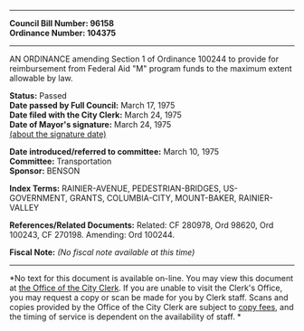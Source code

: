 * * * * *  
  
**Council Bill Number: [](#h0)[](#h2)96158**   
**Ordinance Number: 104375**  
  
* * * * *  
  
AN ORDINANCE amending Section 1 of Ordinance 100244 to provide for reimbursement from Federal Aid "M" program funds to the maximum extent allowable by law.  
  
**Status:** Passed   
**Date passed by Full Council:** March 17, 1975   
**Date filed with the City Clerk:** March 24, 1975   
**Date of Mayor's signature:** March 24, 1975   
[(about the signature date)](/~public/approvaldate.htm)   
  
  
**Date introduced/referred to committee:** March 10, 1975   
**Committee:** Transportation   
**Sponsor:** BENSON   
  
**Index Terms:** RAINIER-AVENUE, PEDESTRIAN-BRIDGES, US-GOVERNMENT, GRANTS, COLUMBIA-CITY, MOUNT-BAKER, RAINIER-VALLEY  
  
**References/Related Documents:** Related: CF 280978, Ord 98620, Ord 100243, CF 270198. Amending: Ord 100244.  
  
**Fiscal Note:** *(No fiscal note available at this time)*  
  
* * * * *  
  
*No text for this document is available on-line. You may view this document at [the Office of the City Clerk](http://www.seattle.gov/leg/clerk/contactUs.htm). If you are unable to visit the Clerk's Office, you may request a copy or scan be made for you by Clerk staff. Scans and copies provided by the Office of the City Clerk are subject to [copy fees](http://clerk.seattle.gov/~public/clerkfees.htm), and the timing of service is dependent on the availability of staff. *  
  
  
